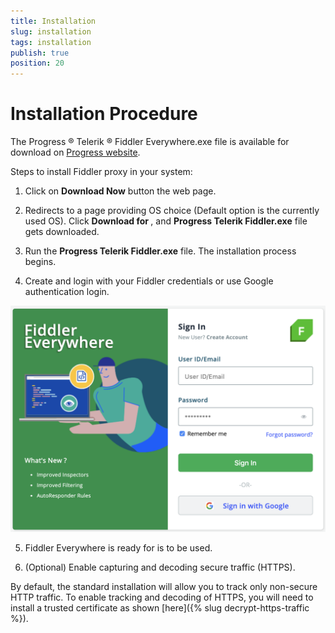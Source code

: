 ```yaml
---
title: Installation
slug: installation
tags: installation
publish: true
position: 20
---
```


# Installation Procedure 
 
The Progress ® Telerik ® Fiddler Everywhere.exe file is available for download on [Progress website](https://www.telerik.com/fiddler-everywhere). 

Steps to install Fiddler proxy in your system: 

1. Click on **Download Now** button the web page. 

2. Redirects to a page providing OS choice (Default option is the currently used OS). Click **Download for <Your-OS-here>**, and **Progress Telerik Fiddler.exe** file gets downloaded.

3. Run the **Progress Telerik Fiddler.exe** file. The installation process begins.

4. Create and login with your Fiddler credentials or use Google authentication login.

![login-screen](../images/login/login-screen-fiddler.png)

5. Fiddler Everywhere is ready for is to be used.

6. (Optional) Enable capturing and decoding secure traffic (HTTPS).

By default, the standard installation will allow you to track only non-secure HTTP traffic. To enable tracking and decoding of HTTPS, you will need to install a trusted certificate as shown [here]({% slug decrypt-https-traffic %}).